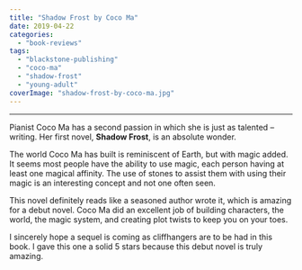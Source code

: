 ```yaml
---
title: "Shadow Frost by Coco Ma"
date: 2019-04-22
categories: 
  - "book-reviews"
tags: 
  - "blackstone-publishing"
  - "coco-ma"
  - "shadow-frost"
  - "young-adult"
coverImage: "shadow-frost-by-coco-ma.jpg"
---
```


* * *

Pianist Coco Ma has a second passion in which she is just as talented – writing. Her first novel, **Shadow Frost**, is an absolute wonder.

The world Coco Ma has built is reminiscent of Earth, but with magic added. It seems most people have the ability to use magic, each person having at least one magical affinity. The use of stones to assist them with using their magic is an interesting concept and not one often seen.

This novel definitely reads like a seasoned author wrote it, which is amazing for a debut novel. Coco Ma did an excellent job of building characters, the world, the magic system, and creating plot twists to keep you on your toes.

I sincerely hope a sequel is coming as cliffhangers are to be had in this book. I gave this one a solid 5 stars because this debut novel is truly amazing.
